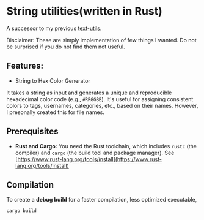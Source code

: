 # String utilities(written in Rust)

A successor to my previous [text-utils](https://github.com/kshksdrt/text-utils/).

Disclaimer: These are simply implementation of few things I wanted. Do not be surprised if you do not find them not useful.

## Features:

- String to Hex Color Generator

It takes a string as input and generates a unique and reproducible hexadecimal color code (e.g., `#RRGGBB`). It's useful for assigning consistent colors to tags, usernames, categories, etc., based on their names. However, I presonally created this for file names.

## Prerequisites

- **Rust and Cargo:** You need the Rust toolchain, which includes `rustc` (the compiler) and `cargo` (the build tool and package manager). See [https://www.rust-lang.org/tools/install](https://www.rust-lang.org/tools/install)

## Compilation

To create a **debug build** for a faster compilation, less optimized executable,

```bash
cargo build
```
